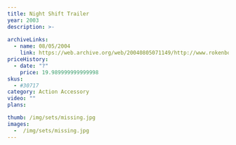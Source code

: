 ```yaml
---
title: Night Shift Trailer
year: 2003
description: >-
  
archiveLinks:
  - name: 08/05/2004
    link: https://web.archive.org/web/20040805071149/http://www.rokenbok.com/catalog/pd_aa_30717.html
priceHistory:
  - date: "?"
    price: 19.989999999999998
skus:
  - #30717
category: Action Accessory
video: ""
plans:

thumb: /img/sets/missing.jpg
images:
  -  /img/sets/missing.jpg
---
```

